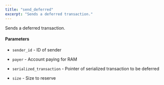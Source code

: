```yaml
---
title: "send_deferred"
excerpt: "Sends a deferred transaction."
---
```

Sends a deferred transaction.

#### Parameters
* `sender_id` - ID of sender 

* `payer` - Account paying for RAM 

* `serialized_transaction` - Pointer of serialized transaction to be deferred 

* `size` - Size to reserve